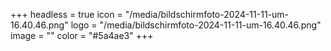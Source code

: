 +++
headless = true
icon = "/media/bildschirmfoto-2024-11-11-um-16.40.46.png"
logo = "/media/bildschirmfoto-2024-11-11-um-16.40.46.png"
image = ""
color = "#5a4ae3"
+++
